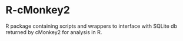 R-cMonkey2
==========

R package containing scripts and wrappers to interface with SQLite db returned by cMonkey2 for analysis in R.
